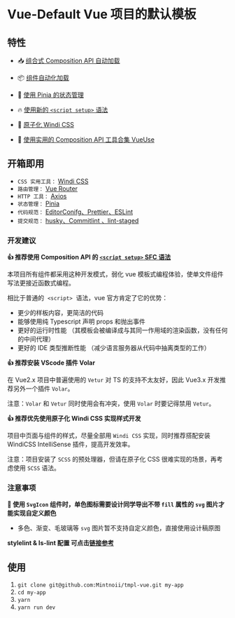 # Vue-Default Vue 项目的默认模板

## 特性

- 📥 [组合式 Composition API 自动加载](https://github.com/antfu/unplugin-auto-import)

- 📦 [组件自动化加载](https://github.com/antfu/unplugin-vue-components)

- 🍍 [使用 Pinia 的状态管理](https://pinia.esm.dev/)

- 🔥 [使用新的 `<script setup>` 语法](https://github.com/vuejs/rfcs/pull/227)

- 🎨 [原子化 Windi CSS](https://cn.windicss.org/guide/)

- 🚀 [使用实用的 Composition API 工具合集 VueUse](https://github.com/antfu/vueuse)

## 开箱即用

- `CSS 实用工具：` [Windi CSS](https://cn.windicss.org/guide/)
- `路由管理：` [Vue Router](https://github.com/vuejs/vue-router)
- `HTTP 工具：` [Axios](https://axios-http.com/docs/intro)
- `状态管理：` [Pinia](https://pinia.esm.dev)
- `代码规范：` [EditorConifg、Prettier、ESLint](./.eslintrc.js)
- `提交规范：` [husky、Commitlint 、lint-staged](./.husky/commit-msg)

### 开发建议

**👍 推荐使用 Composition API 的 [`<script setup>` SFC 语法](https://github.com/vuejs/rfcs/pull/227)**

本项目所有组件都采用这种开发模式，弱化 vue 模板式编程体验，使单文件组件写法更接近函数式编程。

相比于普通的  `<script>`  语法，vue 官方肯定了它的优势：

- 更少的样板内容，更简洁的代码
- 能够使用纯 Typescript 声明 props 和抛出事件
- 更好的运行时性能 （其模板会被编译成与其同一作用域的渲染函数，没有任何的中间代理）
- 更好的 IDE 类型推断性能 （减少语言服务器从代码中抽离类型的工作）

**👍 推荐安装 VScode 插件 Volar**

在 Vue2.x 项目中普遍使用的 `Vetur` 对 TS 的支持不太友好，因此 Vue3.x 开发推荐另外一个插件 `Volar`。

注意：`Volar` 和 `Vetur` 同时使用会有冲突，使用 `Volar` 时要记得禁用 `Vetur`。

**👍 推荐优先使用原子化 Windi CSS 实现样式开发**

项目中页面与组件的样式，尽量全部用 `Windi CSS` 实现，同时推荐搭配安装 WindiCSS IntelliSense 插件，提高开发效率。

注意：项目安装了 `SCSS` 的预处理器，但请在原子化 CSS 很难实现的场景，再考虑使用 `SCSS` 语法。

### 注意事项

**📌 使用 `SvgIcon` 组件时，单色图标需要设计同学导出不带 `fill` 属性的 `svg` 图片才能实现自定义颜色**

- 多色、渐变、毛玻璃等 `svg` 图片暂不支持自定义颜色，直接使用设计稿原图

**stylelint & ls-lint 配置 可点击[链接参考](https://rsjqcmnt5p.feishu.cn/docx/EnXWdkmCIoMNOlxnPvIcNDuvn4c)**

## 使用

1. `git clone git@github.com:Mintnoii/tmpl-vue.git my-app`
2. `cd my-app`
3. `yarn`
4. `yarn run dev`
